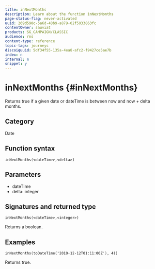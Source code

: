 ```yaml
---
title: inNextMonths
description: Learn about the function inNextMonths
page-status-flag: never-activated
uuid: 269d590c-5a6d-40b9-a879-02f5033863fc
contentOwner: sauviat
products: SG_CAMPAIGN/CLASSIC
audience: rns
content-type: reference
topic-tags: journeys
discoiquuid: 5df34f55-135a-4ea8-afc2-f9427ce5ae7b
index: n
internal: n
snippet: y
---
```


# inNextMonths {#inNextMonths}

Returns true if a given date or dateTime is between now and now + delta months.

## Category

Date

## Function syntax

`inNextMonths(<dateTime>,<delta>)`

## Parameters

* dateTime
* delta: integer

## Signatures and returned type

`inNextMonths(<dateTime>,<integer>)`

Returns a boolean.

## Examples

`inNextMonths(toDateTime('2010-12-12T01:11:00Z'), 4))`

Returns true.
